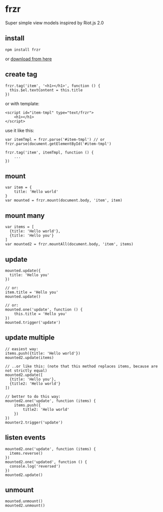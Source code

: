 # frzr
Super simple view models inspired by Riot.js 2.0

## install

    npm install frzr
    
  or [download from here](http://pakastin.github.io/frzr/dist/frzr.js)

## create tag

    frzr.tag('item', '<h1></h1>', function () {
      this.$el.textContent = this.title
    })
    
or with template:

    <script id="item-tmpl" type="text/frzr">
        <h1></h1>
    </script>

use it like this:

    var itemTmpl = frzr.parse('#item-tmpl') // or frzr.parse(document.getElementById('#item-tmpl')
    
    frzr.tag('item', itemTmpl, function () {
        ...
    })
    
## mount

    var item = {
        title: 'Hello world'
    }
    var mounted = frzr.mount(document.body, 'item', item)
    
## mount many

    var items = [
      {title: 'Hello world'},
      {title: 'Hello you'}
    ]
    var mounted2 = frzr.mountAll(document.body, 'item', items)
    
## update

    mounted.update({
      title: 'Hello you'
    })

    // or:
    item.title = 'Hello you'
    mounted.update()

    // or:
    mounted.one('update', function () {
        this.title = 'Hello you'
    })
    mounted.trigger('update')

## update multiple

    // easiest way:
    items.push({title: 'Hello world'})
    mounted2.update(items)
    
    // ..or like this: (note that this method replaces items, because are not strictly equal)
    mounted2.update([
      {title: 'Hello you'},
      {title2: 'Hello world'}
    ]) 

    // better to do this way:
    mounted2.one('update', function (items) {
        items.push({
            title2: 'Hello world'
        })
    })
    mounter2.trigger('update')

## listen events

    mounted2.one('update', function (items) {
      items.reverse()
    })
    mounted2.one('updated', function () {
      console.log('reversed')
    })
    mounted2.update()
    
## unmount

    mounted.unmount()
    mounted2.unmount()
